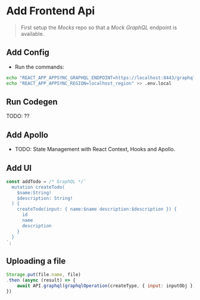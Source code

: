# Add Frontend Api

> First setup the *Mocks* repo so that a *Mock GraphQL* endpoint is available.

## Add Config
- Run the commands:
```bash
echo "REACT_APP_APPSYNC_GRAPHQL_ENDPOINT=https://localhost:8443/graphql" >> .env.local
echo "REACT_APP_APPSYNC_REGION=localhost_region" >> .env.local
```

## Run Codegen
TODO: ??

## Add Apollo
- TODO: State Management with React Context, Hooks and Apollo.

## Add UI
```javascript
const addTodo = /* GraphQL */`
  mutation createTodo(
    $name:String!
    $description: String!
  ) {
    createTodo(input: { name:$name description:$description }) {
      id
      name
      description
    }
  }
`;
```

## Uploading a file
```javascript
Storage.put(file.name, file)
.then (async (result) => {
    await API.graphql(graphqlOperation(createType, { input: inputObj })))
})
```